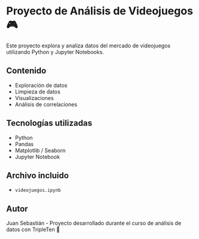 # Proyecto de Análisis de Videojuegos 🎮

Este proyecto explora y analiza datos del mercado de videojuegos utilizando Python y Jupyter Notebooks.

## Contenido

- Exploración de datos
- Limpieza de datos
- Visualizaciones
- Análisis de correlaciones

## Tecnologías utilizadas

- Python
- Pandas
- Matplotlib / Seaborn
- Jupyter Notebook

## Archivo incluido

- `videojuegos.ipynb`

## Autor

Juan Sebastián - Proyecto desarrollado durante el curso de análisis de datos con TripleTen 🚀
